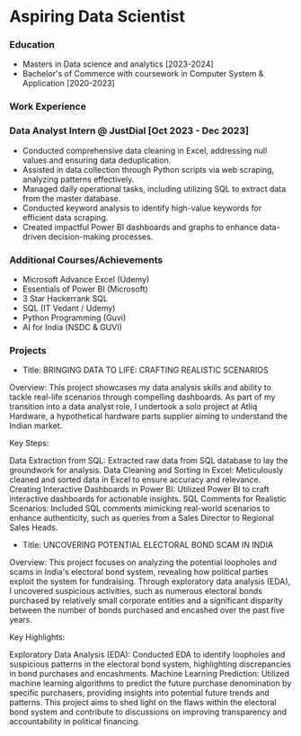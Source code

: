 # Aspiring Data Scientist

### Education
- Masters in Data science and analytics [2023-2024]
- Bachelor's of Commerce with coursework in Computer System & Application [2020-2023]

### Work Experience
### Data Analyst Intern @ JustDial [Oct 2023 - Dec 2023]
- Conducted comprehensive data cleaning in Excel, addressing null values and ensuring data deduplication.
- Assisted in data collection through Python scripts via web scraping, analyzing patterns effectively.
- Managed daily operational tasks, including utilizing SQL to extract data from the master database.
- Conducted keyword analysis to identify high-value keywords for efficient data scraping.
- Created impactful Power BI dashboards and graphs to enhance data-driven decision-making processes.

### Additional Courses/Achievements
- Microsoft Advance Excel (Udemy)
- Essentials of Power BI (Microsoft)
- 3 Star Hackerrank SQL
- SQL (IT Vedant / Udemy)
- Python Programming (Guvi)
- AI for India (NSDC & GUVI)
  
### Projects
- Title: BRINGING DATA TO LIFE: CRAFTING REALISTIC SCENARIOS

Overview: This project showcases my data analysis skills and ability to tackle real-life scenarios through compelling dashboards. As part of my transition into a data analyst role, I undertook a solo project at Atliq Hardware, a hypothetical hardware parts supplier aiming to understand the Indian market.

Key Steps:

  Data Extraction from SQL: Extracted raw data from SQL database to lay the groundwork for analysis.
  Data Cleaning and Sorting in Excel: Meticulously cleaned and sorted data in Excel to ensure accuracy and relevance.
  Creating Interactive Dashboards in Power BI: Utilized Power BI to craft interactive dashboards for actionable insights.
  SQL Comments for Realistic Scenarios: Included SQL comments mimicking real-world scenarios to enhance authenticity, such as queries 
  from a Sales Director to Regional Sales Heads.

- Title: UNCOVERING POTENTIAL ELECTORAL BOND SCAM IN INDIA

Overview: This project focuses on analyzing the potential loopholes and scams in India's electoral bond system, revealing how political parties exploit the system for fundraising. Through exploratory data analysis (EDA), I uncovered suspicious activities, such as numerous electoral bonds purchased by relatively small corporate entities and a significant disparity between the number of bonds purchased and encashed over the past five years.

Key Highlights:

Exploratory Data Analysis (EDA): Conducted EDA to identify loopholes and suspicious patterns in the electoral bond system, highlighting discrepancies in bond purchases and encashments.
Machine Learning Prediction: Utilized machine learning algorithms to predict the future purchase denomination by specific purchasers, providing insights into potential future trends and patterns.
This project aims to shed light on the flaws within the electoral bond system and contribute to discussions on improving transparency and accountability in political financing.
